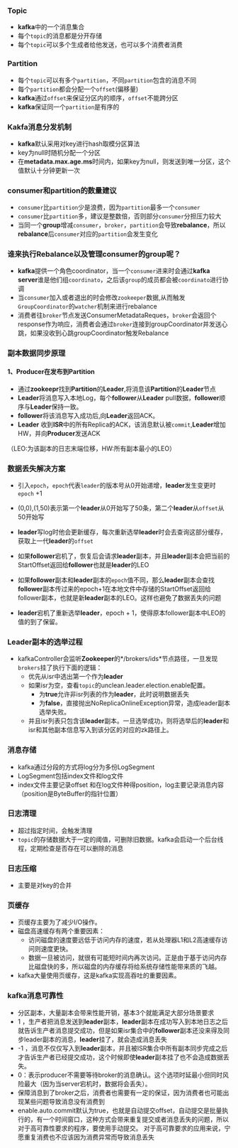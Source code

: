 ### Topic

- **kafka**中的一个消息集合
- 每个`topic`的消息都是分开存储
- 每个`topic`可以多个生成者给他发送，也可以多个消费者消费

### Partition

- 每个`topic`可以有多个`partition`，不同`partition`包含的消息不同
- 每个`partition`都会分配一个`offset`(偏移量)
- **kafka**通过`offset`来保证分区内的顺序，`offset`不能跨分区
- **kafka**保证同一个`partition`是有序的

### Kakfa消息分发机制

- **kafka**默认采用对key进行hash取模分区算法
- key为null时随机分配一个分区
- 在**metadata.max.age.ms**时间内，如果key为null，则发送到唯一分区，这个值默认十分钟更新一次

### consumer和partition的数量建议

- `consumer`比`partition`少是浪费，因为`partition`最多一个`consumer`
- `consumer`比`partition`多，建议是整数倍，否则部分`consumer`分担压力较大
- 当同一个**group**增减`consumer`，`broker`，`partition`会导致**rebalance**，所以**rebalance**后`consumer`对应的`partition`会发生变化

### 谁来执行Rebalance以及管理consumer的group呢？

- **kafka**提供一个角色coordinator，当一个`consumer`进来时会通过**kafka server**谁是他们组`coordinato`，之后该`group`的成员都会被`coordinato`进行协调
- 当`consumer`加入或者退出的时会修改`zookeeper`数据,从而触发`GroupCoordinator`的`watcher`机制来进行rebalance
- 消费者往`broker`节点发送ConsumerMetadataReques，`broker`会返回个response作为响应，消费者会通过`broker`连接到groupCoordinator并发送心跳，如果没收到心跳groupCoordinator触发Rebalance

### 副本数据同步原理

#### 1、Producer在发布到Partition

- 通过**zookeepr**找到**Partition**的**Leader**,将消息该**Partition**的**Leader**节点
- **Leader**将消息写入本地Log，每个**follower**从**Leader** pull数据，**follower**顺序与**Leader**保持一致。
- **follower**将该消息写入成功后,向**Leader**返回ACK。
- **Leader** 收到**ISR**中的所有Replica的ACK，该消息默认被`commit`,**Leader**增加HW，并向**Producer**发送ACK

（LEO:为该副本的日志末端位移，HW:所有副本最小的LEO）

### 数据丢失解决方案

- 引入`epoch`，`epoch`代表`leader`的版本号从0开始递增，**leader**发生变更时`epoch` +1
- (0,0),(1,50)表示第一个**leader**从0开始写了50条，第二个**leader**从`offset`从50开始写
- **leader**写log时他会更新缓存，每次重新选举**leader**时会去查询这部分缓存，获取上一代**leader**的`offset`
- 如果**follower**宕机了，恢复后会请求**leader**副本，并且**leader**副本会把当前的StartOffset返回给**follower**也就是**leader**的LEO
- 如果**follower**副本和**leader**副本的`epoch`值不同，那么**leader**副本会查找**follower**副本传过来的epoch+1在本地文件中存储的StartOffset返回给follower副本，也就是新**leader**副本的LEO。这样也避免了数据丢失的问题

- **leader**宕机了重新选举**leader**，epoch + 1，使得原本follower副本中LEO的值的到了保留。

### Leader副本的选举过程

- kafkaController会监听**Zookeeper**的*/brokers/ids*节点路径，一旦发现`brokers`挂了执行下面的逻辑：
  - 优先从isr中选出第一个作为**leader**
  - 如果isr为空，查看`topic`的unclean.leader.election.enable配置。
    - 为**true**允许非isr列表的作为**leader**，此时说明数据丢失
    - 为**false**，直接抛出NoReplicaOnlineException异常，造成leader副本选举失败。
  - 并且isr列表只包含该**leader**副本。一旦选举成功，则将选举后的**leader**和isr和其他副本信息写入到该分区的对应的zk路径上。

### 消息存储

- kafka通过分段的方式将log分为多份LogSegment
- LogSegment包括index文件和log文件
- index文件主要记录offset 和在log文件种得position，log主要记录消息内容（position是ByteBuffer的指针位置）

### 日志清理

- 超过指定时间，会触发清理
- `topic`的存储数据大于一定的阈值，可删除旧数据。kafka会启动一个后台线程，定期检查是否存在可以删除的消息

### 日志压缩

- 主要是对key的合并

### 页缓存

- 页缓存主要为了减少I/O操作。
- 磁盘高速缓存有两个重要因素：
  - 访问磁盘的速度要远低于访问内存的速度，若从处理器L1和L2高速缓存访问则速度更快。
  - 数据一旦被访问，就很有可能短时间内再次访问。正是由于基于访问内存比磁盘快的多，所以磁盘的内存缓存将给系统存储性能带来质的飞越。
- kafka大量使用页缓存，这是kafka实现高吞吐的重要因素。

### kafka消息可靠性

- 分区副本，大量副本会带来性能开销，基本3个就能满足大部分场景要求
- 1 ，生产者把消息发送到**leader**副本，**leader**副本在成功写入到本地日志之后就告诉生产者消息提交成功，但是如果isr集合中的**follower**副本还没来得及同步leader副本的消息，**leader**挂了，就会造成消息丢失
- -1 ，消息不仅仅写入到**leader**副本，并且被ISR集合中所有副本同步完成之后才告诉生产者已经提交成功，这个时候即使**leader**副本挂了也不会造成数据丢失。
- 0：表示producer不需要等待broker的消息确认。这个选项时延最小但同时风险最大（因为当server宕机时，数据将会丢失）。
- 保障消息到了broker之后，消费者也需要有一定的保证，因为消费者也可能出现某些问题导致消息没有消费到
- enable.auto.commit默认为true，也就是自动提交offset，自动提交是批量执行的，有一个时间窗口，这种方式会带来重复提交或者消息丢失的问题，所以对于高可靠性要求的程序，要使用手动提交。 对于高可靠要求的应用来说，宁愿重复消费也不应该因为消费异常而导致消息丢失


